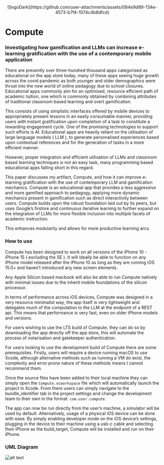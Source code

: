 <p align="center">
  ![logoDark](https://github.com/user-attachments/assets/084e9d89-134e-4573-b7f4-1074c4b8dfcd)
</p>

# Compute

### Investigating how gamification and LLMs can increase e-learning gratification with the use of a contemporary mobile application

There are presently over three-hundred thousand apps categorised as educational on the app store today, many of these apps seeing huge growth across the covid pandemic 
as both younger and older demographics were thrust into the new world of online pedagogy due to school closures. Educational apps commonly aim for an optimised, 
resource efficient path of academic tuition, one which is commonly obtained by combining attributes of traditional classroom based learning and overt gamification. 

This consists of using simplistic interfaces offered by mobile devices to appropriately present lessons in an easily consumable manner, providing users with instant 
gratification upon completion of a task to constitute a rewarding engagement cycle. One of the promising technologies to support such efforts is AI. Educational apps are 
heavily reliant on the utilisation of large language models ( LLM ), to generate personalised experiences based upon contextual references and for the generation of tasks in a more efficient manner. 

However, proper integration and efficient utilisation of LLMs and classroom based learning techniques is not an easy task, many programming based educational apps falling short in this regard. 

This paper discusses my artifact, Compute, and how it can improve e-learning gratification with the use of contemporary LLM and gamification mechanics. Compute is an educational app that provides 
a less aggressive and more gamified approach to pedagogy, applying more dynamic mechanics present in gamification such as direct interactivity between users. Compute builds upon the robust 
foundation laid out by its peers, but uses Google’s firstore and continuous iterative learning to further expand on the integration of LLMs for more flexible inclusion into multiple facets of academic instruction. 

This enhances modularity and allows for more productive learning arcs.

### How to use

Compute has been designed to work on all versions of the iPhone 10 - iPhone 15 ( excluding the SE ). It will ideally be able to function on any iPhone model released after the iPhone 10 as long as they are running iOS 15.0+ and haven’t introduced any new screen elements. 

Any Apple Silicon based macbook will also be able to run Compute natively with minimal issues due to the inherit mobile foundations of the silicon processor.

In terms of performance across iOS devices, Compute was designed in a very resource minimalist way, the app itself is very lightweight and delegates much of the computation to the LLM at the endpoint of a REST api. This means that performance is very fast, even on older iPhone models and versions.

For users wishing to use the LTS build of Compute, they can do so by downloading the app directly off the app store, this will automate the process of notarisation and gatekeeper authentication.

For users looking to use the development build of Compute there are some prerequisites. Firstly, users will require a device running macOS to use Xcode, although alternative methods such as running a VM  do exist, the complexity and error prone nature of these methods means I cannot recommend them.

Once the source files have been added to their local machine they can simply open the `Compute.xcworkspace` file which will automatically launch the project in Xcode. From there users can simply navigate to the bundle_identifier tab in the project settings and change the development team to their own in the format: `com.user.compute`.

The app can now be run directly from the user’s machine, a simulator will be used by default. Alternatively, usage of a physical iOS device can be done with ease. By simply enabling developer mode on the iOS device’s settings, plugging in the device to their machine using a usb-c cable and selecting their iPhone as the build_target, Compute will be installed and run on their iPhone.

### UML Diagram

![alt text](https://cdn.discordapp.com/attachments/728736805913886801/1379739256188305418/Screenshot_2025-03-17_at_12.36.07.png?ex=684155d0&is=68400450&hm=7fe9566f0c1aa093bdf9af353b8f314b7b4b3df3a6f41bbd5f549fa6a9b3a188&)
